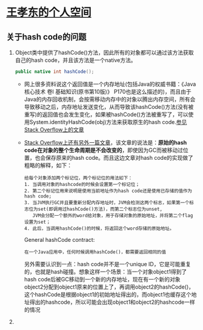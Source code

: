# [王孝东的个人空间](https://scm-git.github.io/)

## 关于hash code的问题
1. Object类中提供了hashCode()方法，因此所有的对象都可以通过该方法获取自己的hash code，并且该方法是一个native方法。
   ```java
   public native int hashCode();
   ```
   * 网上很多资料说这个返回值是一个内存地址(包括Java的权威书籍：《Java核心技术 卷I 基础知识(原书第10版)》 P170也是这么描述的)，而且由于Java的内存回收机制，会按需移动内存中的对象以腾出内存空间，所有会导致移动之后，内存地址发送变化，从而导致该hashCode()方法(没有被重写)的返回值也会发生变化，如果被hashCode()方法被重写了，可以使用System.identityHashCode(obj)方法来获取原生的hash code.[参见Stack Overflow上的文章](https://stackoverflow.com/questions/1961146/memory-address-of-variables-in-java)
   * [Stack Overflow上还有另外一篇文章](https://stackoverflow.com/questions/3796699/will-hashcode-return-a-different-int-due-to-compaction-of-tenure-space)，该文章的说法是：**原始的hash code在对象的整个生命周期是不会改变的**，即使因为GC而被移动过位置，也会保存原来的hash code。而且这边文章对hash code的实现做了粗略的解释，如下：
     
     ```
     给每个对象添加两个标记位，两个标记位的用法如下：
     1. 当调用对象的hashcode的时候会设置第一个标记位；
     2. 第二个标记位用来说明是使用当前地址作为hash code还是使用已存储的值作为hash code;
     3. 当JVM执行GC并且要重新分配内存地址时，JVM会检测这两个标志，如果第一个标志位为set(即调用过hashCode()方法)，而第二个标志位为unset, 
        JVM会分配一个额外的word给对象，用于存储对象的原始地址，并将第二个flag设置为set；
     4. 此后，当调用hashCode()的时候，将返回这个word存储的原始地址。
     ```
     
     General hashCode contract:
     
     ```
     在一个Java应用中，任何时候调用hashCode()，都需要返回相同的值
     ```
     另外需要认识到一点：hash code并不是一个unique ID，它是可能重复的，也就是hash碰撞。想象这样一个场景：当一个对象object1得到了hash code后被GC移动到一个新的内存地址，现在有一个新的对象object2分配到object1原来的位置上了，再调用object2的hashCode()，这个hashCode是根据object1的初始地址得出的，而object1也缓存这个地址得出的hashcode，所以可能会出现object1和object2的hashcode一样的情况

2. 